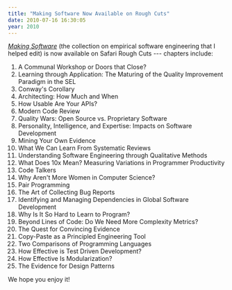 ```yaml
---
title: "Making Software Now Available on Rough Cuts"
date: 2010-07-16 16:30:05
year: 2010
---
```

<a href="http://my.safaribooksonline.com/9780596808310"><em>Making Software</em></a> (the collection on empirical software engineering that I helped edit) is now available on Safari Rough Cuts --- chapters include:
<ol>
	<li>A Communal Workshop or Doors that Close?</li>
	<li>Learning through Application: The Maturing of the Quality Improvement Paradigm in the SEL</li>
	<li>Conway's Corollary</li>
	<li>Architecting: How Much and When</li>
	<li>How Usable Are Your APIs?</li>
	<li>Modern Code Review</li>
	<li>Quality Wars: Open Source vs. Proprietary Software</li>
	<li>Personality, Intelligence, and Expertise: Impacts on Software Development</li>
	<li>Mining Your Own Evidence</li>
	<li>What We Can Learn From Systematic Reviews</li>
	<li>Understanding Software Engineering through Qualitative Methods</li>
	<li>What Does 10x Mean? Measuring Variations in Programmer Productivity</li>
	<li>Code Talkers</li>
	<li>Why Aren't More Women in Computer Science?</li>
	<li>Pair Programming</li>
	<li>The Art of Collecting Bug Reports</li>
	<li>Identifying and Managing Dependencies in Global Software Development</li>
	<li>Why Is It So Hard to Learn to Program?</li>
	<li>Beyond Lines of Code: Do We Need More Complexity Metrics?</li>
	<li>The Quest for Convincing Evidence</li>
	<li>Copy-Paste as a Principled Engineering Tool</li>
	<li>Two Comparisons of Programming Languages</li>
	<li>How Effective is Test Driven Development?</li>
	<li>How Effective Is Modularization?</li>
	<li>The Evidence for Design Patterns</li>
</ol>
We hope you enjoy it!
